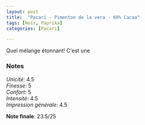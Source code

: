 ```yaml
---
layout: post
title:  "Pacari - Pimenton de la vera - 60% Cacao"
tags: [Noir, Paprika] 
categories: [Pacari]

---
```


Quel mélange étonnant! C'est une 


### Notes

_Unicité_: 4.5  
_Finesse_: 5  
_Confort_: 5  
_Intensité_: 4.5  
_Impression générale_: 4.5

**Note finale**: 23.5/25